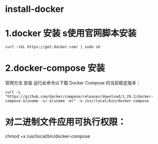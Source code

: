 # install-docker
# 1.docker 安装 s使用官网脚本安装
```curl -sSL https://get.docker.com/ | sudo sh```



# 2.docker-compose 安装
官网方法 安装
运行此命令以下载 Docker Compose 的当前稳定版本：

```curl -L "https://github.com/docker/compose/releases/download/1.29.2/docker-compose-$(uname -s)-$(uname -m)" -o /usr/local/bin/docker-compose```

# 对二进制文件应用可执行权限：
chmod +x /usr/local/bin/docker-compose

